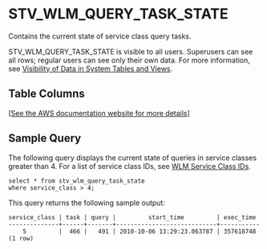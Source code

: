# STV\_WLM\_QUERY\_TASK\_STATE<a name="r_STV_WLM_QUERY_TASK_STATE"></a>

Contains the current state of service class query tasks\. 

STV\_WLM\_QUERY\_TASK\_STATE is visible to all users\. Superusers can see all rows; regular users can see only their own data\. For more information, see [Visibility of Data in System Tables and Views](c_visibility-of-data.md)\.

## Table Columns<a name="r_STV_WLM_QUERY_TASK_STATE-table-columns"></a>

[\[See the AWS documentation website for more details\]](http://docs.aws.amazon.com/redshift/latest/dg/r_STV_WLM_QUERY_TASK_STATE.html)

## Sample Query<a name="r_STV_WLM_QUERY_TASK_STATE-sample-query"></a>

The following query displays the current state of queries in service classes greater than 4\. For a list of service class IDs, see [WLM Service Class IDs](cm-c-wlm-system-tables-and-views.md#wlm-service-class-ids)\.

```
select * from stv_wlm_query_task_state
where service_class > 4;
```

This query returns the following sample output: 

```
service_class | task | query |         start_time         | exec_time
--------------+------+-------+----------------------------+-----------
    5         |  466 |   491 | 2010-10-06 13:29:23.063787 | 357618748
(1 row)
```